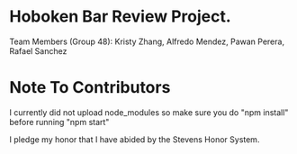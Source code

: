 # Hoboken Bar Review Project.

Team Members (Group 48): Kristy Zhang, Alfredo Mendez, Pawan Perera, Rafael Sanchez

# Note To Contributors

I currently did not upload node_modules so make sure you do "npm install" before running "npm start"

I pledge my honor that I have abided by the Stevens Honor System.